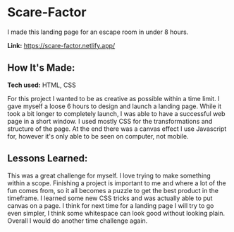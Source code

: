 # Scare-Factor

I made this landing page for an escape room in under 8 hours.

**Link:** https://scare-factor.netlify.app/


## How It's Made:

**Tech used:** HTML, CSS

For this project I wanted to be as creative as possible within a time limit. I gave myself a loose 6 hours to design and launch a landing page. While it took a bit longer to completely launch, I was able to have a successful web page in a short window. I used mostly CSS for the transformations and structure of the page. At the end there was a canvas effect I use Javascript for, however it's only able to be seen on computer, not mobile.

## Lessons Learned:
This was a great challenge for myself. I love trying to make something within a scope. Finishing a project is important to me and where a lot of the fun comes from, so it all becomes a puzzle to get the best product in the timeframe. I learned some new CSS tricks and was actually able to put canvas on a page. I think for next time for a landing page I will try to go even simpler, I think some whitespace can look good without looking plain. Overall I would do another time challenge again. 


